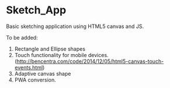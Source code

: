 # Sketch_App

Basic sketching application using HTML5 canvas and JS.

To be added:
1. Rectangle and Ellipse shapes
2. Touch functionality for mobile devices. (http://bencentra.com/code/2014/12/05/html5-canvas-touch-events.html)
3. Adaptive canvas shape
4. PWA conversion.